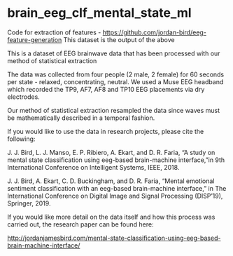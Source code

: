 # brain_eeg_clf_mental_state_ml

Code for extraction of features - https://github.com/jordan-bird/eeg-feature-generation
This dataset is the output of the above

This is a dataset of EEG brainwave data that has been processed with our method of statistical extraction

The data was collected from four people (2 male, 2 female) for 60 seconds per state - relaxed, concentrating, neutral. We used a Muse EEG headband which recorded the TP9, AF7, AF8 and TP10 EEG placements via dry electrodes.

Our method of statistical extraction resampled the data since waves must be mathematically described in a temporal fashion.

If you would like to use the data in research projects, please cite the following:

J. J. Bird, L. J. Manso, E. P. Ribiero, A. Ekart, and D. R. Faria, “A study on mental state classification using eeg-based brain-machine interface,”in 9th International Conference on Intelligent Systems, IEEE, 2018.

J. J. Bird, A. Ekart, C. D. Buckingham, and D. R. Faria, “Mental emotional sentiment classification with an eeg-based brain-machine interface,” in The International Conference on Digital Image and Signal Processing (DISP’19), Springer, 2019.

If you would like more detail on the data itself and how this process was carried out, the research paper can be found here:

http://jordanjamesbird.com/mental-state-classification-using-eeg-based-brain-machine-interface/
